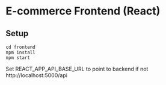# E-commerce Frontend (React)

## Setup
```
cd frontend
npm install
npm start
```
Set REACT_APP_API_BASE_URL to point to backend if not http://localhost:5000/api

